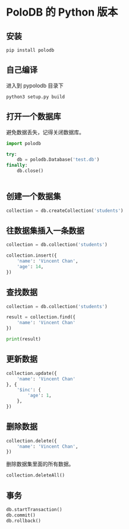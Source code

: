 
# PoloDB 的 Python 版本

## 安装

```
pip install polodb
```

## 自己编译

进入到 pypolodb 目录下

```shell script
python3 setup.py build
```

## 打开一个数据库

避免数据丢失，记得关闭数据库。

```python
import polodb

try:
    db = polodb.Database('test.db')
finally:
    db.close()
    
```

## 创建一个数据集

```python
collection = db.createCollection('students')
```

## 往数据集插入一条数据

```python
collection = db.collection('students')

collection.insert({
    'name': 'Vincent Chan',
    'age': 14,
})
```

## 查找数据

```python
collection = db.collection('students')

result = collection.find({
    'name': 'Vincent Chan'
})

print(result)
```

## 更新数据

```python
collection.update({
    'name': 'Vincent Chan'
}, {
    '$inc': {
        'age': 1,
    },
})
```

## 删除数据

```python
collection.delete({
    'name': 'Vincent Chan',
})
```

删除数据集里面的所有数据。

```python
collection.deleteAll()
```

## 事务

```python
db.startTransaction()
db.commit()
db.rollback()
```
